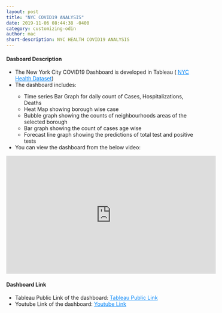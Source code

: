 ```yaml
---
layout: post
title: "NYC COVID19 ANALYSIS"
date: 2019-11-06 08:44:38 -0400
category: customizing-odin
author: mac
short-description: NYC HEALTH COVID19 ANALYSIS
---
```



<h4>Dasboard Description</h4>
<ul>
<li>The New York City COVID19 Dashboard is developed in Tableau ( <a href="https://github.com/nychealth/coronavirus-data" target="_blank" style="color:#0385F9"><u>NYC Health Dataset</u></a>)</li>
<li>The dashboard includes:</li>
   <ul>
	<li>Time series Bar Graph for daily count of Cases, Hospitalizations, Deaths </li>
	<li>Heat Map showing borough wise case</li>
	<li>Bubble graph showing the counts of neighbourhoods areas of the selected borough</li>
	<li>Bar graph showing the count of cases age wise </li>
	<li>Forecast line graph showing the predictions of total test and positive tests</li>
   </ul>
<li>You can view the dashboard from the below video:</li>

</ul>
<iframe width="560" height="315" src="https://www.youtube.com/embed/GWYxA948Zys" frameborder="0" allow="accelerometer; autoplay; encrypted-media; gyroscope; picture-in-picture" allowfullscreen></iframe>

<h4>Dashboard Link</h4>
<ul>
<li>Tableau Public Link of the dashboard: <a href="https://public.tableau.com/profile/chigz#!/vizhome/NYCCovid-19_ChiragShah/Main" target="_blank" style="color:#0385F9"><u>Tableau Public Link</u></a></li>
<li>Youtube Link of the dashboard: <a href="https://www.youtube.com/watch?v=GWYxA948Zys" target="_blank" style="color:#0385F9"><u>Youtube Link</u></a></li>
</ul>


